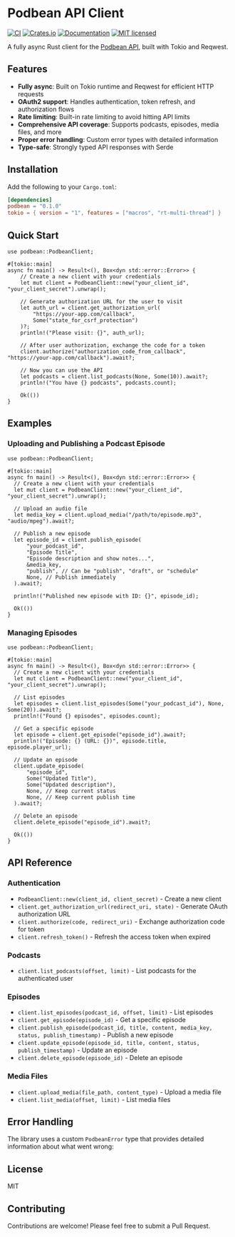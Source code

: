 # Podbean API Client

[![CI](https://github.com/ernestas-poskus/podbean/actions/workflows/ci.yml/badge.svg)](https://github.com/ernestas-poskus/podbean/actions/workflows/ci.yml)
[![Crates.io][crates-badge]][crates-url]
[![Documentation][docs-badge]][docs-url]
[![MIT licensed][mit-badge]][mit-url]

[crates-badge]: https://img.shields.io/crates/v/podbean.svg
[crates-url]: https://crates.io/crates/podbean
[docs-badge]: https://docs.rs/podbean/badge.svg
[docs-url]: https://docs.rs/podbean
[mit-badge]: https://img.shields.io/badge/license-mit.svg
[mit-url]: LICENSE

A fully async Rust client for the [Podbean API](https://developers.podbean.com/podbean-api-docs/), built with Tokio and Reqwest.

## Features

- **Fully async**: Built on Tokio runtime and Reqwest for efficient HTTP requests
- **OAuth2 support**: Handles authentication, token refresh, and authorization flows
- **Rate limiting**: Built-in rate limiting to avoid hitting API limits
- **Comprehensive API coverage**: Supports podcasts, episodes, media files, and more
- **Proper error handling**: Custom error types with detailed information
- **Type-safe**: Strongly typed API responses with Serde

## Installation

Add the following to your `Cargo.toml`:

```toml
[dependencies]
podbean = "0.1.0"
tokio = { version = "1", features = ["macros", "rt-multi-thread"] }
```

## Quick Start

```rust,no_run
use podbean::PodbeanClient;

#[tokio::main]
async fn main() -> Result<(), Box<dyn std::error::Error>> {
    // Create a new client with your credentials
    let mut client = PodbeanClient::new("your_client_id", "your_client_secret").unwrap();

    // Generate authorization URL for the user to visit
    let auth_url = client.get_authorization_url(
        "https://your-app.com/callback",
        Some("state_for_csrf_protection")
    )?;
    println!("Please visit: {}", auth_url);

    // After user authorization, exchange the code for a token
    client.authorize("authorization_code_from_callback", "https://your-app.com/callback").await?;

    // Now you can use the API
    let podcasts = client.list_podcasts(None, Some(10)).await?;
    println!("You have {} podcasts", podcasts.count);

    Ok(())
}
```

## Examples

### Uploading and Publishing a Podcast Episode

```rust,no_run
use podbean::PodbeanClient;

#[tokio::main]
async fn main() -> Result<(), Box<dyn std::error::Error>> {
  // Create a new client with your credentials
  let mut client = PodbeanClient::new("your_client_id", "your_client_secret").unwrap();

  // Upload an audio file
  let media_key = client.upload_media("/path/to/episode.mp3", "audio/mpeg").await?;

  // Publish a new episode
  let episode_id = client.publish_episode(
      "your_podcast_id",
      "Episode Title",
      "Episode description and show notes...",
      &media_key,
      "publish", // Can be "publish", "draft", or "schedule"
      None, // Publish immediately
  ).await?;

  println!("Published new episode with ID: {}", episode_id);

  Ok(())
}
```

### Managing Episodes

```rust,no_run
use podbean::PodbeanClient;

#[tokio::main]
async fn main() -> Result<(), Box<dyn std::error::Error>> {
  // Create a new client with your credentials
  let mut client = PodbeanClient::new("your_client_id", "your_client_secret").unwrap();

  // List episodes
  let episodes = client.list_episodes(Some("your_podcast_id"), None, Some(20)).await?;
  println!("Found {} episodes", episodes.count);

  // Get a specific episode
  let episode = client.get_episode("episode_id").await?;
  println!("Episode: {} (URL: {})", episode.title, episode.player_url);

  // Update an episode
  client.update_episode(
      "episode_id",
      Some("Updated Title"),
      Some("Updated description"),
      None, // Keep current status
      None, // Keep current publish time
  ).await?;

  // Delete an episode
  client.delete_episode("episode_id").await?;

  Ok(())
}
```

## API Reference

### Authentication

- `PodbeanClient::new(client_id, client_secret)` - Create a new client
- `client.get_authorization_url(redirect_uri, state)` - Generate OAuth authorization URL
- `client.authorize(code, redirect_uri)` - Exchange authorization code for token
- `client.refresh_token()` - Refresh the access token when expired

### Podcasts

- `client.list_podcasts(offset, limit)` - List podcasts for the authenticated user

### Episodes

- `client.list_episodes(podcast_id, offset, limit)` - List episodes
- `client.get_episode(episode_id)` - Get a specific episode
- `client.publish_episode(podcast_id, title, content, media_key, status, publish_timestamp)` - Publish a new episode
- `client.update_episode(episode_id, title, content, status, publish_timestamp)` - Update an episode
- `client.delete_episode(episode_id)` - Delete an episode

### Media Files

- `client.upload_media(file_path, content_type)` - Upload a media file
- `client.list_media(offset, limit)` - List media files

## Error Handling

The library uses a custom `PodbeanError` type that provides detailed information about what went wrong:

## License

MIT

## Contributing

Contributions are welcome! Please feel free to submit a Pull Request.
